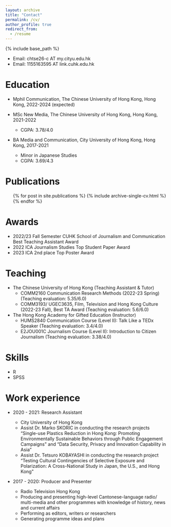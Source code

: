 ```yaml
---
layout: archive
title: "Contact"
permalink: /cv/
author_profile: true
redirect_from:
  - /resume
---
```


{% include base_path %}

* Email: chtse26-c AT my.cityu.edu.hk
* Email: 1155163595 AT link.cuhk.edu.hk

Education
======

* Mphil Communication, The Chinese University of Hong Kong, Hong Kong, 2022-2024 (expected)

* MSc New Media, The Chinese University of Hong Kong, Hong Kong, 2021-2022
  * CGPA: 3.78/4.0

* BA Media and Communication, City University of Hong Kong, Hong Kong, 2017-2021
  * Minor in Japanese Studies	 
  * CGPA: 3.69/4.3

Publications
======
  <ul>{% for post in site.publications %}
    {% include archive-single-cv.html %}
  {% endfor %}</ul>
  
Awards
======
* 2022/23 Fall Semester CUHK School of Journalism and Communication Best Teaching Assistant Award
* 2022 ICA Journalism Studies Top Student Paper Award
* 2023 ICA 2nd place Top Poster Award
 
Teaching
======
* The Chinese University of Hong Kong (Teaching Assistant & Tutor)
  * COMM2160 Communication Research Methods (2022-23 Spring) (Teaching evaluation: 5.35/6.0) 
  * COMM3193/ UGEC3635, Film, Television and Hong Kong Culture (2022-23 Fall), Best TA Award (Teaching evaluation: 5.6/6.0) 
* The Hong Kong Academy for Gifted Education (Instructor)
  * HUMS2840 Communication Course (Level II): Talk Like a TEDx Speaker (Teaching evaluation: 3.4/4.0)
  * E2JOU001C Journalism Course (Level II): Introduction to Citizen Journalism (Teaching evaluation: 3.38/4.0)
 
Skills
======
* R
* SPSS

Work experience
======
* 2020 - 2021: Research Assistant
  * City University of Hong Kong
  * Assist Dr. Marko SKORIC in conducting the research projects “Single-use Plastics Reduction in Hong Kong: Promoting Environmentally Sustainable Behaviors through Public Engagement Campaigns" and “Data Security, Privacy and Innovation Capability in Asia”
  * Assist Dr. Tetsuro KOBAYASHI in conducting the research project “Testing Cultural Contingencies of Selective Exposure and Polarization: A Cross-National Study in Japan, the U.S., and Hong Kong"

* 2017 - 2020: Producer and Presenter
  * Radio Television Hong Kong
  * Producing and presenting high-level Cantonese-language radio/ multi-media and other programmes with knowledge of history, news and current affairs
  * Performing as editors, writers or researchers
  * Generating programme ideas and plans
 

